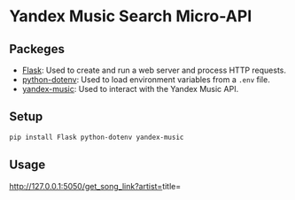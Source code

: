 # Yandex Music Search Micro-API

## Packeges

- [Flask](https://flask.palletsprojects.com/): Used to create and run a web server and process HTTP requests.
- [python-dotenv](https://pypi.org/project/python-dotenv/): Used to load environment variables from a `.env` file.
- [yandex-music](https://yandex-music.readthedocs.io/en/latest/): Used to interact with the Yandex Music API.

## Setup

```bash
pip install Flask python-dotenv yandex-music
```

## Usage

http://127.0.0.1:5050/get_song_link?artist=<Artist Name>title=<Song Title>
